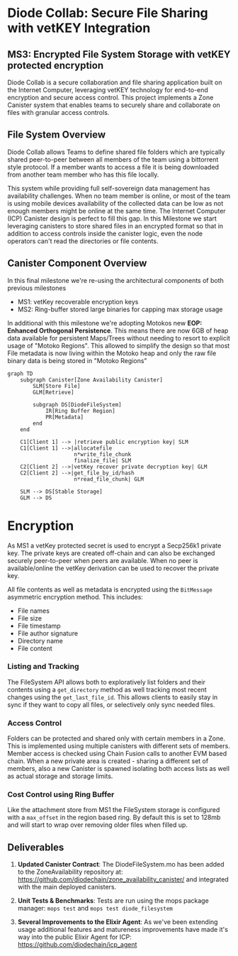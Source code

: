 # Diode Collab: Secure File Sharing with vetKEY Integration

## MS3: Encrypted File System Storage with vetKEY protected encryption

Diode Collab is a secure collaboration and file sharing application built on the Internet Computer, leveraging vetKEY technology for end-to-end encryption and secure access control. This project implements a Zone Canister system that enables teams to securely share and collaborate on files with granular access controls.

## File System Overview

Diode Collab allows Teams to define shared file folders which are typically shared peer-to-peer between all members of the team using a bittorrent style protocol. If a member wants to access a file it is being downloaded from another team member who has this file locally. 

This system while providing full self-sovereign data management has availability challenges. When no team member is online, or most of the team is using mobile devices availability of the collected data can be low as not enough members might be online at the same time. The Internet Computer (ICP) Canister design is perfect to fill this gap. In this Milestone we start leveraging canisters to store shared files in an encrypted format so that in addition to access controls inside the canister logic, even the node operators can't read the directories or file contents.

## Canister Component Overview

In this final milestone we're re-using the architectural components of both previous milestones
- MS1: vetKey recoverable encryption keys
- MS2: Ring-buffer stored large binaries for capping max storage usage

In additional with this milestone we're adopting Motokos new **EOP: Enhanced Orthogonal Persistence**. This means there are now 6GB of heap data available for persistent Maps/Trees without needing to resort to explicit usage of "Motoko Regions". This allowed to simplify the design so that most File metadata is now living within the Motoko heap and only the raw file binary data is being stored in "Motoko Regions"


```mermaid
graph TD
    subgraph Canister[Zone Availability Canister]
        SLM[Store File]
        GLM[Retrieve]

        subgraph DS[DiodeFileSystem]
            IR[Ring Buffer Region]
            PR[Metadata]
        end
    end

    C1[Client 1] --> |retrieve public encryption key| SLM
    C1[Client 1] -->|allocatefile
                     n*write_file_chunk
                     finalize_file| SLM
    C2[Client 2] -->|vetKey recover private decryption key| GLM
    C2[Client 2] -->|get_file_by_id/hash
                     n*read_file_chunk| GLM

    SLM --> DS[Stable Storage]
    GLM --> DS
```

# Encryption

As MS1 a vetKey protected secret is used to encrypt a Secp256k1 private key. The private keys are created off-chain and can also be exchanged securely peer-to-peer when peers are available. When no peer is available/online the vetKey derivation can be used to recover the private key.

All file contents as well as metadata is encrypted using the `BitMessage` asymmetric encryption method. This includes:

- File names
- File size
- File timestamp
- File author signature
- Directory name
- File content

### Listing and Tracking

The FileSystem API allows both to exploratively list folders and their contents using a `get_directory` method as well tracking most recent changes using the `get_last_file_id`. This allows clients to easily stay in sync if they want to copy all files, or selectively only sync needed files.

### Access Control

Folders can be protected and shared only with certain members in a Zone. This is implemented using multiple canisters with different sets of members. Member access is checked using Chain Fusion calls to another EVM based chain. When a new private area is created - sharing a different set of members, also a new Canister is spawned isolating both access lists as well as actual storage and storage limits.

### Cost Control using Ring Buffer

Like the attachment store from MS1 the FileSystem storage is configured with a `max_offset` in the region based ring. By default this is set to 128mb and will start to wrap over removing older files when filled up.


## Deliverables
1. **Updated Canister Contract**: The DiodeFileSystem.mo has been added to the ZoneAvailability repository at: https://github.com/diodechain/zone_availability_canister/ and integrated with the main deployed canisters.

2. **Unit Tests & Benchmarks**: Tests are run using the mops package manager: `mops test` and `mops test diode_filesystem`

3. **Several Improvements to the Elixir Agent**: As we've been extending usage additional features and matureness improvements have made it's way into the public Elixir Agent for ICP: https://github.com/diodechain/icp_agent
